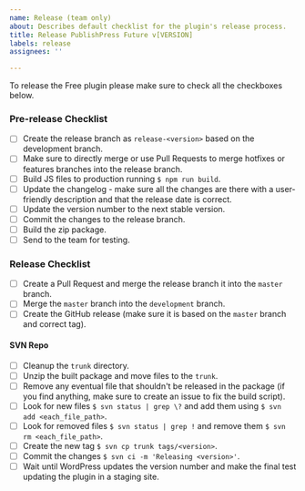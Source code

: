 ```yaml
---
name: Release (team only)
about: Describes default checklist for the plugin's release process.
title: Release PublishPress Future v[VERSION]
labels: release
assignees: ''

---
```


To release the Free plugin please make sure to check all the checkboxes below.

### Pre-release Checklist

- [ ] Create the release branch as `release-<version>` based on the development branch.
- [ ] Make sure to directly merge or use Pull Requests to merge hotfixes or features branches into the release branch.
- [ ] Build JS files to production running `$ npm run build`.
- [ ] Update the changelog - make sure all the changes are there with a user-friendly description and that the release date is correct.
- [ ] Update the version number to the next stable version.
- [ ] Commit the changes to the release branch.
- [ ] Build the zip package.
- [ ] Send to the team for testing.

### Release Checklist

- [ ] Create a Pull Request and merge the release branch it into the `master` branch.
- [ ] Merge the `master` branch into the `development` branch.
- [ ] Create the GitHub release (make sure it is based on the `master` branch and correct tag).

#### SVN Repo
- [ ] Cleanup the `trunk` directory.
- [ ] Unzip the built package and move files to the `trunk`.
- [ ] Remove any eventual file that shouldn't be released in the package (if you find anything, make sure to create an issue to fix the build script).
- [ ] Look for new files `$ svn status | grep \?` and add them using `$ svn add <each_file_path>`.
- [ ] Look for removed files `$ svn status | grep !` and remove them `$ svn rm <each_file_path>`.
- [ ] Create the new tag `$ svn cp trunk tags/<version>`.
- [ ] Commit the changes `$ svn ci -m 'Releasing <version>'`.
- [ ] Wait until WordPress updates the version number and make the final test updating the plugin in a staging site.
